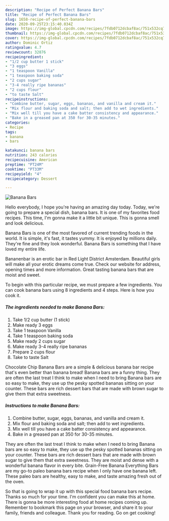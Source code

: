 ```yaml
---
description: "Recipe of Perfect Banana Bars"
title: "Recipe of Perfect Banana Bars"
slug: 1658-recipe-of-perfect-banana-bars
date: 2020-09-25T23:15:40.034Z
image: https://img-global.cpcdn.com/recipes/7fdb0712dcbaf8ac/751x532cq70/banana-bars-recipe-main-photo.jpg
thumbnail: https://img-global.cpcdn.com/recipes/7fdb0712dcbaf8ac/751x532cq70/banana-bars-recipe-main-photo.jpg
cover: https://img-global.cpcdn.com/recipes/7fdb0712dcbaf8ac/751x532cq70/banana-bars-recipe-main-photo.jpg
author: Dominic Ortiz
ratingvalue: 4.7
reviewcount: 32876
recipeingredient:
- "1/2 cup butter 1 stick"
- "3 eggs"
- "1 teaspoon Vanilla"
- "1 teaspoon baking soda"
- "2 cups sugar"
- "3-4 really ripe bananas"
- "2 cups flour"
- "to taste Salt"
recipeinstructions:
- "Combine butter, sugar, eggs, bananas, and vanilla and cream it."
- "Mix flour and baking soda and salt; then add to wet ingredients."
- "Mix well till you have a cake batter consistency and appearance."
- "Bake in a greased pan at 350 for 30-35 minutes."
categories:
- Recipe
tags:
- banana
- bars

katakunci: banana bars 
nutrition: 243 calories
recipecuisine: American
preptime: "PT24M"
cooktime: "PT33M"
recipeyield: "4"
recipecategory: Dessert

---
```



![Banana Bars](https://img-global.cpcdn.com/recipes/7fdb0712dcbaf8ac/751x532cq70/banana-bars-recipe-main-photo.jpg)

Hello everybody, I hope you're having an amazing day today. Today, we're going to prepare a special dish, banana bars. It is one of my favorites food recipes. This time, I'm gonna make it a little bit unique. This is gonna smell and look delicious.

Banana Bars is one of the most favored of current trending foods in the world. It is simple, it's fast, it tastes yummy. It is enjoyed by millions daily. They're fine and they look wonderful. Banana Bars is something that I have loved my entire life.

Bananenbar is an erotic bar in Red Light District Amsterdam. Beautiful girls will make all your erotic dreams come true. Check our website for address, opening times and more information. Great tasting banana bars that are moist and sweet.


To begin with this particular recipe, we must prepare a few ingredients. You can cook banana bars using 8 ingredients and 4 steps. Here is how you cook it.

<!--inarticleads1-->

##### The ingredients needed to make Banana Bars:

1. Take 1/2 cup butter (1 stick)
1. Make ready 3 eggs
1. Take 1 teaspoon Vanilla
1. Take 1 teaspoon baking soda
1. Make ready 2 cups sugar
1. Make ready 3-4 really ripe bananas
1. Prepare 2 cups flour
1. Take to taste Salt


Chocolate Chip Banana Bars are a simple &amp; delicious banana bar recipe that&#39;s even better than banana bread! Banana bars are a funny thing. They are often the last treat I think to make when I need to bring Banana bars are so easy to make, they use up the pesky spotted bananas sitting on your counter. These bars are rich dessert bars that are made with brown sugar to give them that extra sweetness. 

<!--inarticleads2-->

##### Instructions to make Banana Bars:

1. Combine butter, sugar, eggs, bananas, and vanilla and cream it.
1. Mix flour and baking soda and salt; then add to wet ingredients.
1. Mix well till you have a cake batter consistency and appearance.
1. Bake in a greased pan at 350 for 30-35 minutes.


They are often the last treat I think to make when I need to bring Banana bars are so easy to make, they use up the pesky spotted bananas sitting on your counter. These bars are rich dessert bars that are made with brown sugar to give them that extra sweetness. They are moist and dense with a wonderful banana flavor in every bite. Grain-Free Banana Everything Bars are my go-to paleo banana bars recipe when I only have one banana left. These paleo bars are healthy, easy to make, and taste amazing fresh out of the oven. 

So that is going to wrap it up with this special food banana bars recipe. Thanks so much for your time. I'm confident you can make this at home. There is gonna be more interesting food at home recipes coming up. Remember to bookmark this page on your browser, and share it to your family, friends and colleague. Thank you for reading. Go on get cooking!

